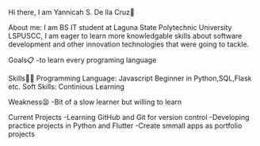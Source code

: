  Hi there, I am Yannicah S. De  lla Cruz👋

About me: I  am BS IT student at  Laguna State Polytechnic University LSPUSCC, I am eager  to learn  more  knowledgable skills about software  development and other innovation technologies that were going to tackle.

Goals📋
-to learn every  programing language

Skills🤹‍♀️
Programming  Language: Javascript
Beginner in Python,SQL,Flask etc.
Soft Skills: Continious Learning

Weakness😫
-Bit of a slow learner but willing to learn

Current Projects
-Learning GitHub and  Git for  version  control
-Developing practice  projects in  Python and Flutter
-Create smmall  apps as portfolio projects




